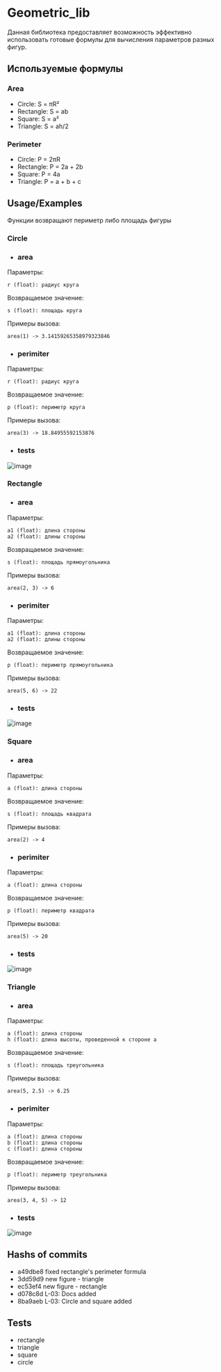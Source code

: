 
# Geometric_lib

Данная библиотека предоставляет возможность эффективно использовать готовые формулы для вычисления параметров разных фигур.


## Используемые формулы

### Area
* Circle: S = πR²
* Rectangle: S = ab
* Square: S = a²
* Triangle: S = ah/2

### Perimeter
* Circle: P = 2πR
* Rectangle: P = 2a + 2b
* Square: P = 4a
* Triangle: P = a + b + c

## Usage/Examples

Функции возвращают периметр либо площадь фигуры

### Circle

- ### area 
Параметры: 

    r (float): радиус круга

Возвращаемое значение:

    s (float): площадь круга

Примеры вызова:

    area(1) -> 3.14159265358979323846
        
- ### perimiter 
Параметры: 

    r (float): радиус круга

Возвращаемое значение:

    p (float): периметр круга

Примеры вызова:

    area(3) -> 18.84955592153876

- ### tests
![image](https://github.com/Aram-schoolboy/geometric_lib/assets/52756403/f18c117d-f30b-41ae-aa9b-04b8f1a50485)



### Rectangle

- ### area 
Параметры: 

    a1 (float): длина стороны
    a2 (float): длины стороны

Возвращаемое значение:

    s (float): площадь прямоугольника

Примеры вызова:

    area(2, 3) -> 6
        
- ### perimiter 
Параметры: 

    a1 (float): длина стороны
    a2 (float): длины стороны

Возвращаемое значение:

    p (float): периметр прямоугольника

Примеры вызова:

    area(5, 6) -> 22

- ### tests
![image](https://github.com/Aram-schoolboy/geometric_lib/assets/52756403/dfafcd4d-bd6c-4bf3-a389-2d20ef1de72b)



### Square

- ### area 
Параметры: 

    a (float): длина стороны

Возвращаемое значение:

    s (float): площадь квадрата

Примеры вызова:

    area(2) -> 4
        
- ### perimiter 
Параметры: 

    a (float): длина стороны

Возвращаемое значение:

    p (float): периметр квадрата

Примеры вызова:

    area(5) -> 20

- ### tests
![image](https://github.com/Aram-schoolboy/geometric_lib/assets/52756403/c15d8a84-4465-4a64-ae00-07e9fa94dba9)



### Triangle

- ### area 
Параметры: 

    a (float): длина стороны
    h (float): длина высоты, проведенной к стороне a

Возвращаемое значение:

    s (float): площадь треугольника

Примеры вызова:

    area(5, 2.5) -> 6.25
        
- ### perimiter 
Параметры: 

    a (float): длина стороны
    b (float): длина стороны
    c (float): длина стороны

Возвращаемое значение:

    p (float): периметр треугольника

Примеры вызова:

    area(3, 4, 5) -> 12

- ### tests
![image](https://github.com/Aram-schoolboy/geometric_lib/assets/52756403/6dcc3216-53b4-4c6a-b2ae-05c58f741e90)



## Hashs of commits
* a49dbe8 fixed rectangle's perimeter formula
* 3dd59d9 new figure - triangle
* ec53ef4 new figure - rectangle
* d078c8d L-03: Docs added
* 8ba9aeb L-03: Circle and square added

## Tests
* rectangle
* triangle
* square
* circle

